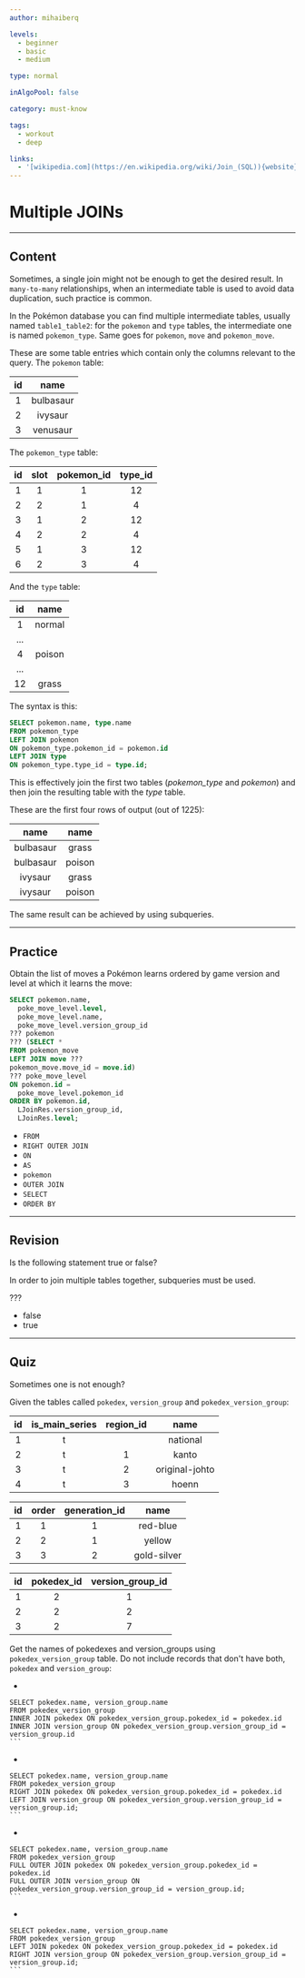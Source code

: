 ```yaml
---
author: mihaiberq

levels:
  - beginner
  - basic
  - medium

type: normal

inAlgoPool: false

category: must-know

tags:
  - workout
  - deep

links:
  - '[wikipedia.com](https://en.wikipedia.org/wiki/Join_(SQL)){website}'
---
```


# Multiple JOINs

---
## Content

Sometimes, a single join might not be enough to get the desired result. In `many-to-many` relationships, when an intermediate table is used to avoid data duplication, such practice is common.

In the Pokémon database you can find multiple intermediate tables, usually named `table1_table2`: for the `pokemon` and `type` tables, the intermediate one is named `pokemon_type`. Same goes for `pokemon`, `move` and `pokemon_move`.

These are some table entries which contain only the columns relevant to the query. The `pokemon` table:

| id  |   name    |
| :-: | :-------: |
|  1  | bulbasaur |
|  2  |  ivysaur  |
|  3  | venusaur  |

The `pokemon_type` table:

| id  | slot | pokemon_id | type_id |
| :-: | :--: | :--------: | :-----: |
|  1  |  1   |     1      |   12    |
|  2  |  2   |     1      |    4    |
|  3  |  1   |     2      |   12    |
|  4  |  2   |     2      |    4    |
|  5  |  1   |     3      |   12    |
|  6  |  2   |     3      |    4    |

And the `type` table:

| id  |  name  |
| :-: | :----: |
|  1  | normal |
| ... |
|  4  | poison |
| ... |
| 12  | grass  |

The syntax is this:

```sql
SELECT pokemon.name, type.name
FROM pokemon_type
LEFT JOIN pokemon
ON pokemon_type.pokemon_id = pokemon.id
LEFT JOIN type
ON pokemon_type.type_id = type.id;
```

This is effectively join the first two tables (_pokemon_type_ and _pokemon_) and then join the resulting table with the _type_ table.

These are the first four rows of output (out of 1225):

|   name    |  name  |
| :-------: | :----: |
| bulbasaur | grass  |
| bulbasaur | poison |
|  ivysaur  | grass  |
|  ivysaur  | poison |

The same result can be achieved by using subqueries.

---
## Practice

Obtain the list of moves a Pokémon learns ordered by game version and level at which it learns the move:

```sql
SELECT pokemon.name,
  poke_move_level.level,
  poke_move_level.name,
  poke_move_level.version_group_id
??? pokemon
??? (SELECT *
FROM pokemon_move
LEFT JOIN move ???
pokemon_move.move_id = move.id)
??? poke_move_level
ON pokemon.id =
  poke_move_level.pokemon_id
ORDER BY pokemon.id,
  LJoinRes.version_group_id,
  LJoinRes.level;
```

* `FROM`
* `RIGHT OUTER JOIN`
* `ON`
* `AS`
* `pokemon`
* `OUTER JOIN`
* `SELECT`
* `ORDER BY`

---
## Revision

Is the following statement true or false?

In order to join multiple tables together, subqueries must be used.

???

* false
* true

---
## Quiz

Sometimes one is not enough?

Given the tables called `pokedex`, `version_group` and `pokedex_version_group`:

| id  | is_main_series | region_id |      name      |
| :-: | :------------: | :-------: | :------------: |
|  1  |       t        |           |    national    |
|  2  |       t        |     1     |     kanto      |
|  3  |       t        |     2     | original-johto |
|  4  |       t        |     3     |     hoenn      |

| id  | order | generation_id |    name     |
| :-: | :---: | :-----------: | :---------: |
|  1  |   1   |       1       |  red-blue   |
|  2  |   2   |       1       |   yellow    |
|  3  |   3   |       2       | gold-silver |

| id  | pokedex_id | version_group_id |
| :-: | :--------: | :--------------: |
|  1  |     2      |        1         |
|  2  |     2      |        2         |
|  3  |     2      |        7         |

Get the names of pokedexes and version_groups using `pokedex_version_group` table. Do not include records that don't have both, `pokedex` and `version_group`:

*    ```sql
    SELECT pokedex.name, version_group.name
    FROM pokedex_version_group
    INNER JOIN pokedex ON pokedex_version_group.pokedex_id = pokedex.id
    INNER JOIN version_group ON pokedex_version_group.version_group_id = version_group.id
    ```

*    ```sql
    SELECT pokedex.name, version_group.name
    FROM pokedex_version_group
    RIGHT JOIN pokedex ON pokedex_version_group.pokedex_id = pokedex.id
    LEFT JOIN version_group ON pokedex_version_group.version_group_id = version_group.id;
    ```

*    ```sql
    SELECT pokedex.name, version_group.name
    FROM pokedex_version_group
    FULL OUTER JOIN pokedex ON pokedex_version_group.pokedex_id = pokedex.id
    FULL OUTER JOIN version_group ON pokedex_version_group.version_group_id = version_group.id;
    ```

*    ```sql
    SELECT pokedex.name, version_group.name
    FROM pokedex_version_group
    LEFT JOIN pokedex ON pokedex_version_group.pokedex_id = pokedex.id
    RIGHT JOIN version_group ON pokedex_version_group.version_group_id = version_group.id;
    ```
